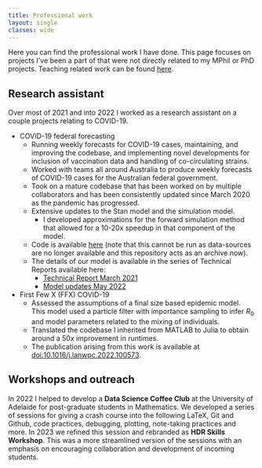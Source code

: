 ```yaml
---
title: Professional work
layout: single
classes: wide
---
```


Here you can find the professional work I have done. This page focuses on projects I've been a part of that were not directly related to my MPhil or PhD projects. Teaching related work can be found [here](/teaching/).

## Research assistant

Over most of 2021 and into 2022 I worked as a research assistant on a couple projects relating to COVID-19. 

- COVID-19 federal forecasting
  - Running weekly forecasts for COVID-19 cases, maintaining, and improving the codebase, and implementing novel developments for inclusion of vaccination data and handling of co-circulating strains.
  - Worked with teams all around Australia to produce weekly forecasts of COVID-19 cases for the Australian federal government.
  - Took on a mature codebase that has been worked on by multiple collaborators and has been consistently updated since March 2020 as the pandemic has progressed.
  - Extensive updates to the Stan model and the simulation model.
    - I developed approximations for the forward simulation method that allowed for a 10-20x speedup in that component of the model.
  - Code is available [here](https://github.com/djmorris7/covid19-forecasting-aus) (note that this cannot be run as data-sources are no longer available and this repository acts as an archive now).
  - The details of our model is available in the series of Technical Reports available here:
    - [Technical Report March 2021](https://www.doherty.edu.au/uploads/content_doc/Technical_Report_15_March_2021_RELEASED_VERSION.pdf)
    - [Model updates May 2022](https://mspgh.unimelb.edu.au/__data/assets/pdf_file/0003/4256103/2022-05-22-Technical-report-public-release.pdf)
- First Few X (FFX) COVID-19
  - Assessed the assumptions of a final size based epidemic model. This model used a particle filter with importance sampling to infer $R_0$ and model parameters related to the mixing of individuals.
  - Translated the codebase I inherited from MATLAB to Julia to obtain around a 50x improvement in runtimes.
  - The publication arising from this work is available at [doi:10.1016/j.lanwpc.2022.100573](https://www.thelancet.com/journals/lanwpc/article/PIIS2666-6065(22)00188-2/fulltext).

## Workshops and outreach

In 2022 I helped to develop a **Data Science Coffee Club** at the University of Adelaide for post-graduate students in Mathematics. We developed a series of sessions for giving a crash course into the following LaTeX, Git and Github, code practices, debugging, plotting, note-taking practices and more. In 2023 we refined this session and rebranded as **HDR Skills Workshop**. This was a more streamlined version of the sessions with an emphasis on encouraging collaboration and development of incoming students.
